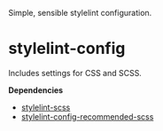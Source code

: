 Simple, sensible stylelint configuration.

# stylelint-config

Includes settings for CSS and SCSS.

**Dependencies**

- [stylelint-scss](https://github.com/kristerkari/stylelint-scss)
- [stylelint-config-recommended-scss](https://github.com/kristerkari/stylelint-config-recommended-scss)
